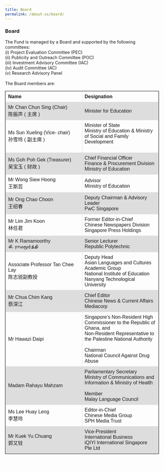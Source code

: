 ```yaml
---
title: Board
permalink: /about-us/board/
---
```

###   Board

<div><p>
The Fund is managed by a Board and supported by the following committees:<br> 
(i) Project Evaluation Committee (PEC)<br>
(ii) Publicity and Outreach Committee (POC)<br>
(iii) Investment Advisory Committee (IAC) <br>
(iv) Audit Committee (AC)<br>
(v) Research Advisory Panel<br>
  <br>
The Board members are:</p></div>


<style>
table, th, td {
  font-family: arial, sans-serif;
  border: 1px solid black;
  border-collapse: collapse;
}
td, th {
  border: 1px solid #dddddd;
  text-align: left;
  padding: 8px;
  width:50%
  
}
tr:nth-child(even) {
  background-color: #dddddd;
</style>
<table style="width:100%; 
border: 1px solid black;
  border-collapse: collapse;">
  <tbody><tr>
    <th>Name</th>
    <th>Designation</th> 
  </tr>
  <tr>
    <td>Mr Chan Chun Sing (Chair)<br>
陈振声 ( 主席 )</td>
    <td>Minister for Education</td>
  
  </tr>
  <tr>
    <td>Ms Sun Xueling (Vice-
chair)<br>孙雪玲 ( 副主席 )</td>
    <td>Minister of State<br>
Ministry of Education &amp; Ministry of Social and Family Development<br><br>
</td>   
  </tr>    
  <tr>
    <td>Ms Goh Poh Gek (Treasurer)<br>
吴宝玉 ( 财政 )</td>
    <td>Chief Financial Officer<br>
Finance &amp; Procurement Division<br>
Ministry of Education</td>
    
  </tr><tr>
    <td>Mr Wong Siew Hoong<br>
王斯芸</td>
    <td>Advisor<br>
Ministry of Education</td>
  
  </tr><tr>
  <td>Mr Ong Chao Choon<br>
王绍春</td>  
     <td>Deputy Chairman &amp; Advisory Leader<br>
       PwC Singapore</td>
  </tr><tr>
  <td>Mr Lim Jim Koon<br>
林任君</td>
    <td>Former Editor-in-Chief<br>
Chinese Newspapers Division<br>
Singapore Press Holdings</td>

  </tr><tr>
    <td>Mr K Ramamoorthy<br>
கி. ராமமூர்த்தி</td>
    <td>Senior Lecturer<br>
Republic Polytechnic</td>
    
  </tr><tr>
    <td>Associate Professor Tan Chee Lay<br>
陈志锐副教授</td>
    <td>Deputy Head<br>
Asian Languages and Cultures Academic Group<br> 
National Institute of Education<br>
Nanyang Technological University</td>
   
 <tr>
    <td>Mr Chua Chim Kang<br>
蔡深江</td>
    <td>Chief Editor <br>
Chinese News &amp; Current Affairs<br>
Mediacorp</td>
	 
</tr>
  <tr>
    <td>Mr Hawazi Daipi</td>
    <td>Singapore’s Non-Resident High Commissioner to the Republic of Ghana, and <br>
      Non-Resident Representative to the Palestine National Authority<br>   <br>
      Chairman<br>
National Council Against Drug Abuse
</td>
		
  </tr><tr>
    <td>Madam Rahayu Mahzam</td>
    <td>Parliamentary Secretary<br>
Ministry of Communications and Information &amp; Ministry of Health<br><br>
  Member<br>
Malay Language Council
</td>

  </tr><tr>
    <td>Ms Lee Huay Leng<br>
李慧玲</td>
    <td>Editor-in-Chief<br>
Chinese Media Group<br>
SPH Media Trust</td>
		</tr><tr>
    <td>Mr Kuek Yu Chuang<br>
郭又铨</td>
    <td>Vice-President<br>
International Business<br>
iQIYI International Singapore Pte Ltd</td>
		
  </tr>
</tbody></table><br>
<div class="btntop"><a style="text-decoration:none;" href="#top"><span style="color:white"><b>Top</b></span></a></div>
